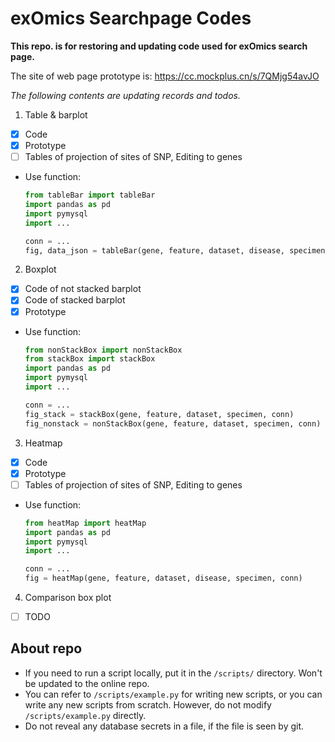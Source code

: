 # exOmics Searchpage Codes

**This repo. is for restoring and updating code used for exOmics search page.**

The site of web page prototype is: https://cc.mockplus.cn/s/7QMjg54avJO

*The following contents are updating records and todos.*

1. Table & barplot

- [X] Code
- [X] Prototype
- [ ] Tables of projection of sites of SNP, Editing to genes

- Use function:
  ```python
  from tableBar import tableBar
  import pandas as pd
  import pymysql
  import ...
  
  conn = ...
  fig, data_json = tableBar(gene, feature, dataset, disease, specimen, conn)
  ```

2. Boxplot

- [X] Code of not stacked barplot
- [X] Code of stacked barplot
- [X] Prototype

+ Use function:
  ```python
  from nonStackBox import nonStackBox
  from stackBox import stackBox
  import pandas as pd
  import pymysql
  import ...
  
  conn = ...
  fig_stack = stackBox(gene, feature, dataset, specimen, conn)
  fig_nonstack = nonStackBox(gene, feature, dataset, specimen, conn)
  ```

3. Heatmap

- [X] Code
- [X] Prototype
- [ ] Tables of projection of sites of SNP, Editing to genes

+ Use function:
  ```python
  from heatMap import heatMap
  import pandas as pd
  import pymysql
  import ...
  
  conn = ...
  fig = heatMap(gene, feature, dataset, disease, specimen, conn)
  ```

4. Comparison box plot

- [ ] TODO

## About repo

- If you need to run a script locally, put it in the `/scripts/` directory. Won't be updated to the online repo.
- You can refer to `/scripts/example.py` for writing new scripts, or you can write any new scripts from scratch. However, do not modify `/scripts/example.py` directly.
- Do not reveal any database secrets in a file, if the file is seen by git.
